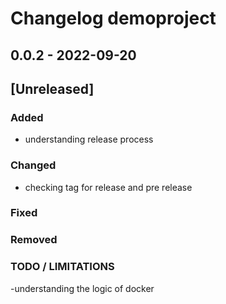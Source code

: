 # Changelog demoproject
[//]: <> (Latest version number for doxygen action)

## 0.0.2 - 2022-09-20 

## [Unreleased]
### Added 
- understanding release process

### Changed
-  checking tag for release and pre release

### Fixed
### Removed
### TODO / LIMITATIONS
-understanding the logic of docker
